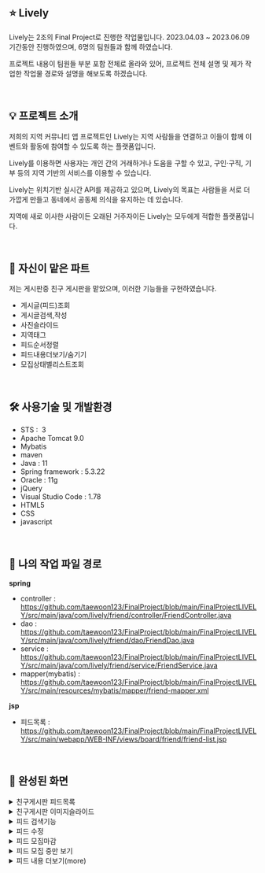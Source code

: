 ## ⭐ Lively
Lively는 2조의 Final Project로 진행한 작업물입니다.
2023.04.03 ~ 2023.06.09 기간동안 진행하였으며, 6명의 팀원들과 함께 하였습니다.

프로젝트 내용이 팀원들 부분 포함 전체로 올라와 있어,
프로젝트 전체 설명 및 제가 작업한 작업물 경로와 설명을 해보도록 하겠습니다.


&nbsp;

## 💡 프로젝트 소개 
저희의 지역 커뮤니티 앱 프로젝트인 Lively는 지역 사람들을 연결하고 이들이 함께 이벤트와 활동에 참여할 수 있도록 하는 플랫폼입니다.

Lively를 이용하면 사용자는 개인 간의 거래하거나 도움을 구할 수 있고, 구인·구직, 기부 등의 지역 기반의 서비스를 이용할 수 있습니다.

Lively는 위치기반 실시간 API를 제공하고 있으며, Lively의 목표는 사람들을 서로 더 가깝게 만들고 동네에서 공동체 의식을 유지하는 데 있습니다.

지역에 새로 이사한 사람이든 오래된 거주자이든 Lively는 모두에게 적합한 플랫폼입니다.


&nbsp;



## 📌 자신이 맡은 파트
저는 게시판중 친구 게시판을 맡았으며, 이러한 기능들을 구현하였습니다.
 - 게시글(피드)조회
 - 게시글검색,작성
 - 사진슬라이드
 - 지역태그
 - 피드순서정렬
 - 피드내용더보기/숨기기
 - 모집상태별리스트조회

&nbsp;

## 🛠 사용기술 및 개발환경
- STS :  3
- Apache Tomcat 9.0
- Mybatis
- maven
- Java : 11
- Spring framework : 5.3.22
- Oracle : 11g
- jQuery
- Visual Studio Code : 1.78
- HTML5
- CSS
- javascript


&nbsp;

## 🔗 나의 작업 파일 경로
**spring**

- controller : https://github.com/taewoon123/FinalProject/blob/main/FinalProjectLIVELY/src/main/java/com/lively/friend/controller/FriendController.java
- dao : https://github.com/taewoon123/FinalProject/blob/main/FinalProjectLIVELY/src/main/java/com/lively/friend/dao/FriendDao.java
- service : https://github.com/taewoon123/FinalProject/blob/main/FinalProjectLIVELY/src/main/java/com/lively/friend/service/FriendService.java
- mapper(mybatis) : https://github.com/taewoon123/FinalProject/blob/main/FinalProjectLIVELY/src/main/resources/mybatis/mapper/friend-mapper.xml

**jsp**

- 피드목록 : https://github.com/taewoon123/FinalProject/blob/main/FinalProjectLIVELY/src/main/webapp/WEB-INF/views/board/friend/friend-list.jsp



&nbsp;

## 📸 완성된 화면
<details>
  <summary>친구게시판 피드목록</summary>
  <br />
  <div markdown="1">
    <image src="https://github.com/taewoon123/FinalProject/blob/main/FinalProjectLIVELY/src/main/webapp/resources/img/FriendList.PNG" />
  </div>
</details>
<details>
  <summary>친구게시판 이미지슬라이드</summary>
  <br />
  <div markdown="1">
    <image src="https://github.com/taewoon123/FinalProject/blob/main/FinalProjectLIVELY/src/main/webapp/resources/img/edit3.PNG" />
    <image src="https://github.com/taewoon123/FinalProject/blob/main/FinalProjectLIVELY/src/main/webapp/resources/img/imgslide2.PNG" />
    <image src="https://github.com/taewoon123/FinalProject/blob/main/FinalProjectLIVELY/src/main/webapp/resources/img/imgslide3.PNG" />
  </div>
</details>
<details>
  <summary>피드 검색기능</summary>
  <br />
  <div markdown="1">
    <image src="https://github.com/taewoon123/FinalProject/blob/main/FinalProjectLIVELY/src/main/webapp/resources/img/FriendSearch.PNG" />
    <image src="https://github.com/taewoon123/FinalProject/blob/main/FinalProjectLIVELY/src/main/webapp/resources/img/FriendSearch2.PNG" />
  </div>
</details>
<details>
  <summary>피드 수정</summary>
  <br />
  <div markdown="1">
    <image src="https://github.com/taewoon123/FinalProject/blob/main/FinalProjectLIVELY/src/main/webapp/resources/img/edit3.PNG" />
    <image src="https://github.com/taewoon123/FinalProject/blob/main/FinalProjectLIVELY/src/main/webapp/resources/img/edit1.PNG" />
    <image src="https://github.com/taewoon123/FinalProject/blob/main/FinalProjectLIVELY/src/main/webapp/resources/img/edit2.PNG" />
  </div>
</details>
<details>
  <summary>피드 모집마감</summary>
  <br />
  <div markdown="1">
    <image src="https://github.com/taewoon123/FinalProject/blob/main/FinalProjectLIVELY/src/main/webapp/resources/img/END.PNG" />
  </div>
</details>
<details>
  <summary>피드 모집 중만 보기</summary>
  <br />
  <div markdown="1">
    <image src="https://github.com/taewoon123/FinalProject/blob/main/FinalProjectLIVELY/src/main/webapp/resources/img/ING1.PNG" />
    <image src="https://github.com/taewoon123/FinalProject/blob/main/FinalProjectLIVELY/src/main/webapp/resources/img/ING2.PNG" />
  </div>
</details>
<details>
  <summary>피드 내용 더보기(more)</summary>
  <br />
  <div markdown="1">
    <image src="https://github.com/taewoon123/FinalProject/blob/main/FinalProjectLIVELY/src/main/webapp/resources/img/more1.PNG" />
    <image src="https://github.com/taewoon123/FinalProject/blob/main/FinalProjectLIVELY/src/main/webapp/resources/img/more2.PNG" />
  </div>
</details>


